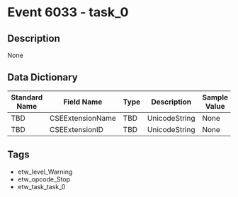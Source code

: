 # Event 6033 - task_0

## Description
None

## Data Dictionary
|Standard Name|Field Name|Type|Description|Sample Value|
|---|---|---|---|---|
|TBD|CSEExtensionName|TBD|UnicodeString|None|None|
|TBD|CSEExtensionID|TBD|UnicodeString|None|None|

## Tags
* etw_level_Warning
* etw_opcode_Stop
* etw_task_task_0